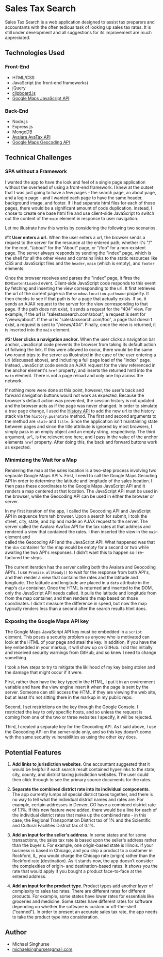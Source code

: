 # Sales Tax Search 

Sales Tax Search is a web application designed to assist tax preparers and
accountants with the often tedious task of looking up sales tax rates. It is
still under development and all suggestions for its improvement are much
appreciated.

## Technologies Used 

### Front-End
* HTML/CSS
* JavaScript (no front-end frameworks)
* jQuery 
* [clipboard.js](https://clipboardjs.com/)
* [Google Maps JavaScript API](https://developers.google.com/maps/documentation/javascript/overview)

### Back-End
* Node.js
* Express.js
* MongoDB
* [Avalara AvaTax API](https://developer.avalara.com/)
* [Google Maps Geocoding API](https://developers.google.com/maps/documentation/geocoding/overview)

## Technical Challenges
### SPA without a Framework

I wanted the app to have the look and feel of a single page application without
the overhead of using a front-end framework. I knew at the outset that I was 
just going to have a few pages - the search page, an about page, and a login 
page - and I wanted each page to have the same header, background image, and 
footer. If I had separate html files for each of those pages, there would be a 
significant amount of code duplication. Instead, I chose to create one base 
html file and use client-side JavaScript to switch out the content of the
`main` element in response to user navigation.

Let me illustrate how this works by considering the following two scenarios.

**#1: User enters a url.** When the user enters a url, the browser sends a 
request to the server for the resource at the entered path, whether it's "/" for
the root, "/about" for the "About" page, or "/foo" for a non-existent page. The
server always responds by sending the "index" page, which is
the shell for all the other views and contains links to the static resources
like CSS and JavaScript files and the `header`, `main` (which is empty), and 
`footer` elements. 

Once the browser receives and parses the "index" page, it fires the
`DOMContentLoaded` event. Client-side JavaScript code responds to this 
event by fetching and inserting the view corresponding to the url. 
It first retrieves the url of the current page via the 
`window.location.pathname` property. It then checks to see if that path
is for a page that actually exists. If so, it sends an AJAX request to the server for
the view corresponding to that page. If the path does not exist, it sends a request for the 
"404" view. For example, if the url is "salestaxsearch.com/about", 
a request is sent for "/views/about". If the url is "salestaxsearch.com/foo", 
a page that doesn't exist, a request is sent to "/views/404". Finally, once
the view is returned, it is inserted into the `main` element.

**#2: User clicks a navigation anchor.** When the user clicks a navigation bar anchor,
JavaScript code prevents the browser from taking its default action of follwing
the link. If this were allowed to occur, 
there would be the same two round trips to the server as illustrated in the case
of the user entering a url (discussed above), and including a full page 
load of the "index" page. Instead, JavaScript code sends an AJAX request for the 
view referenced in the anchor element's `href` property, and inserts the returned 
hmtl into the `main` element. There is not a page reload and only one trip
across the network.

If nothing more were done at this point, however, the user's back and forward
navigation buttons would not work as expected. Because the browser's default
action was prevented, the session history is not updated and the browser
acts as if the page was never changed. In order to simulate a true page change,
I used the [History API](https://developer.mozilla.org/en-US/docs/Web/API/History)
to add the new url to the history stack via the `history.pushState` method. 
The first and second arguments to the method are `state` and `title`. Since 
the application isn't maintaining state between pages and
since the title attribute is ignored by most browsers, I simply pass in an empty
object and an empty string, respectively. The third argument, `url`, is the 
relevent one here, and I pass in the value of the anchor elements `href`
property. After doing this, the back and forward buttons work as expected. 

### Minimizing the Wait for a Map

Rendering the map at the sales location is a two-step process involving two
separate Google Maps API's. First, I need to call the Google Maps Gecoding API 
in order to determine the latitude and longitude of the sales location. 
I then pass these coordinates to the Google Maps JavaScript API and it
renders a map centered at that location. The JavaScript API must be used in 
the browser, while the Geocoding API can be used in either the browser or
server.

In my first iteration of the app, I called the Geocoding API and JavaScript API
in sequence from teh browser. Upon a search for submit, I took the street, city, 
state, and zip and made an AJAX request to the server. The server called the 
Avalara AvaTax API for the tax rates at that address and rendered a view that 
contained the rates. I then inserted the view in the `main` element and  
called the Geocoding API and the JavaScript API. What happened was that 
the `div` container for the map would be empty for a second or two while 
awaiting the two API's responses. I didn't want this to happen so I 
re-factored the steps.

The current iteration has the server calling both the Avalara and Geocoding
API's. I use `Promise.allReady()` to wait for the response from both API's,
and then render a view that contains the rates and the latitude and longitude.
The latitude and longitude are placed in a `data` attribute in the map's `div`
container. Once the HTML is returned and inserted to the DOM, only the JavaScript 
API needs called. It pulls the latitude and longitude from from the map container, 
and then renders the map based on those coordinates. I didn't measure the 
difference in speed, but now the map typically renders less than a second after 
the search results html does. 

### Exposing the Google Maps API key

The Google Maps JavaScript API key must be embedded in a `script` element. 
This poses a security problem as anyone who is motivated can look at the
HTML of your page and steal the key. In addition, if you have the key embedded
in your markup, it will show up on GitHub. I did this initially and
received security warnings from GitHub, and so knew I need to change something.

I took a few steps to try to mitigate the liklihood of my key being stolen
and the damage that might occur if it were. 

First, rather than have the key typed in the HTML, I put it in an environment 
variable and have the view engine insert it when the page is sent by the server.
Someone can still access the HTML if they are viewing the web site, but at 
least it's not sitting there in the markup in my public repo.

Second, I set restrictions on the key through the Google Console. I restricted
the key to only specific hosts, and so unless the request is coming from one
of the two or three websites I specify, it will be rejected.

Third, I created a separate key for the Geocoding API. As I said above, I use
the Geocoding API on the server-side only, and so this key doesn't come with the
same security vulnerabilities as using the other key does. 

## Potential Features
1. **Add links to jurisdiction websites**. One accountant suggested that it would be 
   helpful if each search result contained hyperlinks to the state, city, county, 
   and district taxing jurisdiction websites. The user could then click through
   to see the primary source documents for the rates.

2. **Separate the combined district rate into its individual components.** The 
   app currently lumps all special district taxes together, and there is no way 
   to tell what the individual district names and rates are. For example,
   certain addresses in Denver, CO have a combined district rate of 1.1%. If this 
   new feature were added, there would be a line for each of the individual district
   rates that make up the combined rate - in this case, the Regional 
   Transportation District tax of 1% and the Scientific and Cultural Facilities 
   District tax of 0.1%.

3. **Add an input for the seller's address**. In some states and for some 
   transactions, the sales tax rate is based upon the seller's address rather 
   than the buyer's. For example, one origin-based state is Illinois. If your 
   business is based in Chicago, and you ship a product to a customer in 
   Rockford, IL, you would charge the Chicago rate (origin) rather than the 
   Rockford rate (destination). As it stands now, the app doesn't consider the
   complexities of origin- and destination-based rates. It shows you the rate
   that would apply if you bought a product face-to-face at the entered address. 

4. **Add an input for the product type**. Product types add another layer of 
   complexity to sales tax rates. There are different rates for different 
   products. For example, some states have lower rates for essentials like 
   groceries and medicine. Some states have different rates for software 
   depending on whether the software is custom or off-the-shelf ("canned"). 
   In order to present an accurate sales tax rate, the app needs to take the 
   product type into consideration.
   
## Author
* Michael Singhurse
* michaelsinghurse@gmail.com 

